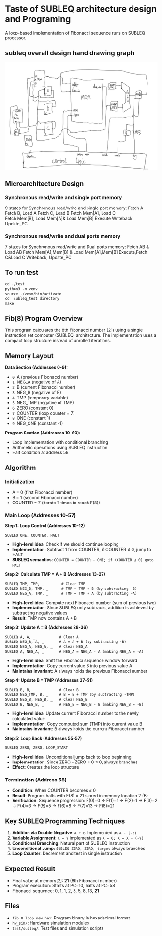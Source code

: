 # Taste of SUBLEQ architecture design and Programing 
A loop-based implementation of Fibonacci sequence runs on SUBLEQ processor.
## subleq overall design hand drawing graph
![subleq overall design hand drawing graph](subleq_design.jpg)
## Microarchitecture Design
### Synchronous read/write and single port memory
9 states for  Synchronous read/write and single port memory:
Fetch A  
Fetch B, Load A 
Fetch C, Load B 
Fetch Mem[A], Load C  
Fetch Mem[B], Load Mem[A]& Load Mem[B]
Execute
Writeback  
Update_PC
### Synchronous read/write and dual ports memory
7 states for  Synchronous read/write and Dual ports memory:
Fetch AB & Load AB
Fetch Mem[A],Mem[B] & Load Mem[A],Mem[B]
Execute,Fetch C&Load C 
Writeback, Update_PC 

## To run test
```
cd ./test
python3 -m venv
source ./venv/bin/activate
cd  subleq_test directory 
make 
```

## Fib(8) Program Overview

This program calculates the 8th Fibonacci number (21) using a single instruction set computer (SUBLEQ) architecture. The implementation uses a compact loop structure instead of unrolled iterations.

## Memory Layout

**Data Section (Addresses 0-9):**
- `0`: A (previous Fibonacci number)
- `1`: NEG_A (negative of A)  
- `2`: B (current Fibonacci number)
- `3`: NEG_B (negative of B)
- `4`: TMP (temporary variable)
- `5`: NEG_TMP (negative of TMP)
- `6`: ZERO (constant 0)
- `7`: COUNTER (loop counter = 7)
- `8`: ONE (constant 1)
- `9`: NEG_ONE (constant -1)

**Program Section (Addresses 10-60):**
- Loop implementation with conditional branching
- Arithmetic operations using SUBLEQ instruction
- Halt condition at address 58

## Algorithm

### Initialization
- A = 0 (first Fibonacci number)
- B = 1 (second Fibonacci number)
- COUNTER = 7 (iterate 7 times to reach F(8))

### Main Loop (Addresses 10-57)

**Step 1: Loop Control (Addresses 10-12)**
```
SUBLEQ ONE, COUNTER, HALT
```
- **High-level idea**: Check if we should continue looping
- **Implementation**: Subtract 1 from COUNTER, if COUNTER ≤ 0, jump to HALT
- **SUBLEQ semantics**: `COUNTER = COUNTER - ONE; if (COUNTER ≤ 0) goto HALT`

**Step 2: Calculate TMP = A + B (Addresses 13-27)**
```
SUBLEQ TMP, TMP, _        # Clear TMP
SUBLEQ NEG_B, TMP, _      # TMP = TMP + B (by subtracting -B)
SUBLEQ NEG_A, TMP, _      # TMP = TMP + A (by subtracting -A)
```
- **High-level idea**: Compute next Fibonacci number (sum of previous two)
- **Implementation**: Since SUBLEQ only subtracts, addition is achieved by subtracting negative values
- **Result**: TMP now contains A + B

**Step 3: Update A = B (Addresses 28-36)**
```
SUBLEQ A, A, _           # Clear A
SUBLEQ NEG_B, A, _       # A = A + B (by subtracting -B)
SUBLEQ NEG_A, NEG_A, _   # Clear NEG_A
SUBLEQ A, NEG_A, _       # NEG_A = NEG_A - A (making NEG_A = -A)
```
- **High-level idea**: Shift the Fibonacci sequence window forward
- **Implementation**: Copy current value B into previous value A
- **Maintains invariant**: A always holds the previous Fibonacci number

**Step 4: Update B = TMP (Addresses 37-51)**
```
SUBLEQ B, B, _           # Clear B
SUBLEQ NEG_TMP, B, _     # B = B + TMP (by subtracting -TMP)
SUBLEQ NEG_B, NEG_B, _   # Clear NEG_B
SUBLEQ B, NEG_B, _       # NEG_B = NEG_B - B (making NEG_B = -B)
```
- **High-level idea**: Update current Fibonacci number to the newly calculated value
- **Implementation**: Copy computed sum (TMP) into current value B
- **Maintains invariant**: B always holds the current Fibonacci number

**Step 5: Loop Back (Addresses 55-57)**
```
SUBLEQ ZERO, ZERO, LOOP_START
```
- **High-level idea**: Unconditional jump back to loop beginning
- **Implementation**: Since ZERO - ZERO = 0 ≤ 0, always branches
- **Effect**: Creates the loop structure

### Termination (Address 58)
- **Condition**: When COUNTER becomes ≤ 0
- **Result**: Program halts with F(8) = 21 stored in memory location 2 (B)
- **Verification**: Sequence progression: F(0)=0 → F(1)=1 → F(2)=1 → F(3)=2 → F(4)=3 → F(5)=5 → F(6)=8 → F(7)=13 → F(8)=21

## Key SUBLEQ Programming Techniques

1. **Addition via Double Negative**: `A + B` implemented as `A - (-B)`
2. **Variable Assignment**: `X = Y` implemented as `X = 0; X = X - (-Y)`
3. **Conditional Branching**: Natural part of SUBLEQ instruction
4. **Unconditional Jump**: `SUBLEQ ZERO, ZERO, target` always branches
5. **Loop Counter**: Decrement and test in single instruction

## Expected Result

- Final value at memory[2]: **21** (8th Fibonacci number)
- Program execution: Starts at PC=10, halts at PC=58
- Fibonacci sequence: 0, 1, 1, 2, 3, 5, 8, 13, **21**

## Files

- `fib_8_loop_new.hex`: Program binary in hexadecimal format
- `hw_sim/`: Hardware simulation modules
- `test/subleq/`: Test files and simulation scripts

```
